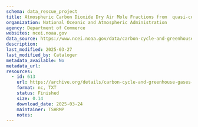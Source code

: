 ```yaml
---
schema: data_rescue_project 
title: Atmospheric Carbon Dioxide Dry Air Mole Fractions from  quasi-continuous measurements at Barrow, Alaska; Mauna  Loa, Hawaii; American Samoa; and South Pole, 1973-2016
organization: National Oceanic and Atmospheric Administration
agency: Department of Commerce
websites: ncei.noaa.gov
data_source: https://www.ncei.noaa.gov/data/carbon-cycle-and-greenhouse-gases-esrl-gmd/
description: 
last_modified: 2025-03-27
last_modified_by: Cataloger
metadata_available: No
metadata_url: 
resources:
  - id: 613
    url: https://archive.org/details/carbon-cycle-and-greenhouse-gases-esrl-gmd
    format: nc, TXT
    status: Finished
    size: 0.14
    download_date: 2025-03-24
    maintainer: TSHRMP
    notes: 
---
```

